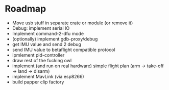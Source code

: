 # Roadmap

* Move usb stuff in separate crate or module (or remove it)
* Debug: implement serial IO
* Implement command-2-dfu mode
* (optionally) implement gdb-proxy/debug
* get IMU value and send 2 debug
* send IMU value to betaflight compatible protocol
* ipmlement pid-controller
* draw rest of the fucking owl
* implement (and run on real hardware) simple flight plan (arm -> take-off -> land -> disarm)
* implement MavLink (via esp8266)
* build papper clip factory
